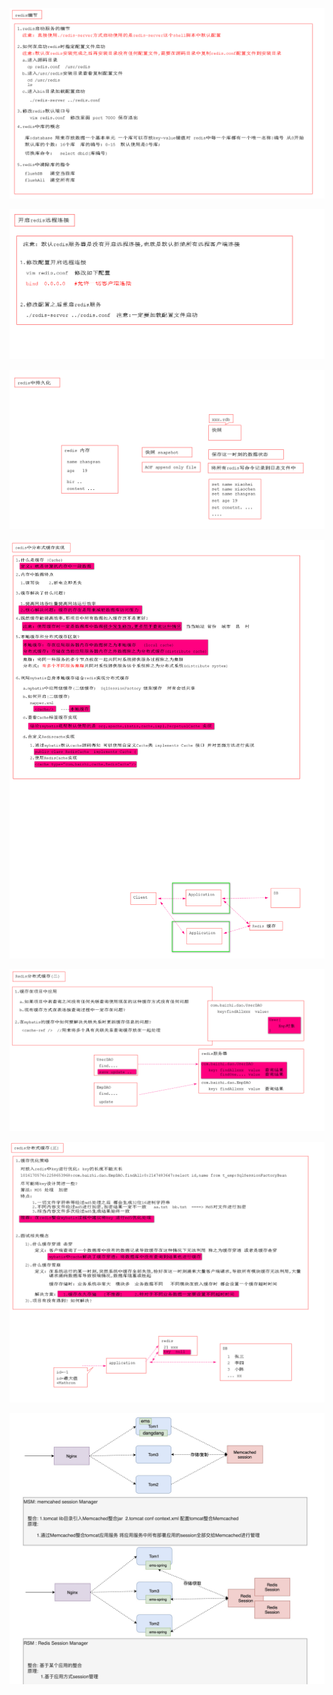 ![1.redis内存行数据库细节](img/1.redis%E5%86%85%E5%AD%98%E8%A1%8C%E6%95%B0%E6%8D%AE%E5%BA%93%E7%BB%86%E8%8A%82.png)

![2.开启redis远程客户端连接](img/2.%E5%BC%80%E5%90%AFredis%E8%BF%9C%E7%A8%8B%E5%AE%A2%E6%88%B7%E7%AB%AF%E8%BF%9E%E6%8E%A5.png)

![3.redis中持久化](img/3.redis%E4%B8%AD%E6%8C%81%E4%B9%85%E5%8C%96.png)

![4.Redis分布式缓存(一)](img/4.Redis%E5%88%86%E5%B8%83%E5%BC%8F%E7%BC%93%E5%AD%98(%E4%B8%80).png)

![5.redis分布式缓存(二)](img/5.redis%E5%88%86%E5%B8%83%E5%BC%8F%E7%BC%93%E5%AD%98(%E4%BA%8C).png)

![6.redis分布式缓存(三)](img/6.redis%E5%88%86%E5%B8%83%E5%BC%8F%E7%BC%93%E5%AD%98(%E4%B8%89).png)

![7.Redis的session管理和Memcached的session管理不同](img/7.Redis%E7%9A%84session%E7%AE%A1%E7%90%86%E5%92%8CMemcached%E7%9A%84session%E7%AE%A1%E7%90%86%E4%B8%8D%E5%90%8C.jpg)